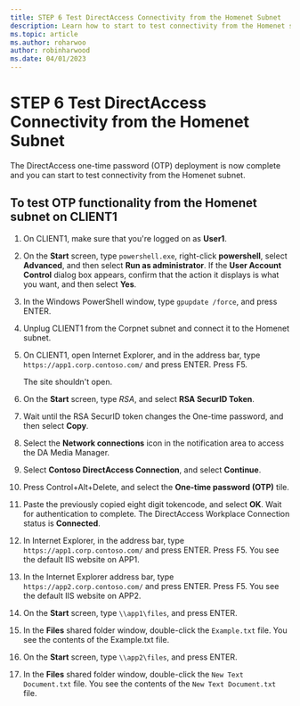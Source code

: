 ```yaml
---
title: STEP 6 Test DirectAccess Connectivity from the Homenet Subnet
description: Learn how to start to test connectivity from the Homenet subnet.
ms.topic: article
ms.author: roharwoo
author: robinharwood
ms.date: 04/01/2023
---
```

# STEP 6 Test DirectAccess Connectivity from the Homenet Subnet



The DirectAccess one-time password (OTP) deployment is now complete and you can start to test connectivity from the Homenet subnet.

## To test OTP functionality from the Homenet subnet on CLIENT1

1. On CLIENT1, make sure that you're logged on as **User1**.

1. On the **Start** screen, type `powershell.exe`, right-click **powershell**, select **Advanced**, and then select **Run as administrator**. If the **User Account Control** dialog box appears, confirm that the action it displays is what you want, and then select **Yes**.

1. In the Windows PowerShell window, type `gpupdate /force`, and press ENTER.

1. Unplug CLIENT1 from the Corpnet subnet and connect it to the Homenet subnet.

1. On CLIENT1, open Internet Explorer, and in the address bar, type `https://app1.corp.contoso.com/` and press ENTER. Press F5.

   The site shouldn't open.

1. On the **Start** screen, type _RSA_, and select **RSA SecurID Token**.

1. Wait until the RSA SecurID token changes the One-time password, and then select **Copy**.

1. Select the **Network connections** icon in the notification area to access the DA Media Manager.

1. Select **Contoso DirectAccess Connection**, and select **Continue**.

1. Press Control+Alt+Delete, and select the **One-time password (OTP)** tile.

1. Paste the previously copied eight digit tokencode, and select **OK**. Wait for authentication to complete. The DirectAccess Workplace Connection status is **Connected**.

1. In Internet Explorer, in the address bar, type `https://app1.corp.contoso.com/` and press ENTER. Press F5. You see the default IIS website on APP1.

1. In the Internet Explorer address bar, type `https://app2.corp.contoso.com/` and press ENTER. Press F5. You see the default IIS website on APP2.

1. On the **Start** screen, type `\\app1\files`, and press ENTER.

1. In the **Files** shared folder window, double-click the `Example.txt` file. You see the contents of the Example.txt file.

1. On the **Start** screen, type `\\app2\files`, and press ENTER.

1. In the **Files** shared folder window, double-click the `New Text Document.txt` file. You see the contents of the `New Text Document.txt` file.
